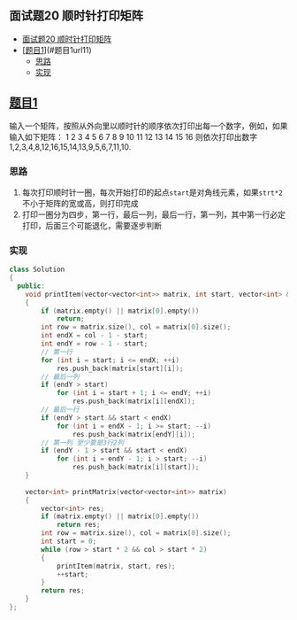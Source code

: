 ## 面试题20 顺时针打印矩阵

<!-- TOC -->

- [面试题20 顺时针打印矩阵](#面试题20-顺时针打印矩阵)
- [[题目1][url1.1]](#题目1url11)
    - [思路](#思路)
    - [实现](#实现)

<!-- /TOC -->

## [题目1][url1.1]
输入一个矩阵，按照从外向里以顺时针的顺序依次打印出每一个数字，例如，如果输入如下矩阵： 1 2 3 4 5 6 7 8 9 10 11 12 13 14 15 16 则依次打印出数字1,2,3,4,8,12,16,15,14,13,9,5,6,7,11,10. 

### 思路
1. 每次打印顺时针一圈，每次开始打印的起点`start`是对角线元素，如果`strt*2`不小于矩阵的宽或高，则打印完成
2. 打印一圈分为四步，第一行，最后一列，最后一行，第一列，其中第一行必定打印，后面三个可能退化，需要逐步判断


### 实现

```cpp
class Solution
{
  public:
    void printItem(vector<vector<int>> matrix, int start, vector<int> &res)
    {
        if (matrix.empty() || matrix[0].empty())
            return;
        int row = matrix.size(), col = matrix[0].size();
        int endX = col - 1 - start;
        int endY = row - 1 - start;
        // 第一行
        for (int i = start; i <= endX; ++i)
            res.push_back(matrix[start][i]);
        // 最后一列
        if (endY > start)
            for (int i = start + 1; i <= endY; ++i)
                res.push_back(matrix[i][endX]);
        // 最后一行
        if (endY > start && start < endX)
            for (int i = endX - 1; i >= start; --i)
                res.push_back(matrix[endY][i]);
        // 第一列 至少要是3行2列
        if (endY - 1 > start && start < endX)
            for (int i = endY - 1; i > start; --i)
                res.push_back(matrix[i][start]);
    }
    
    vector<int> printMatrix(vector<vector<int>> matrix)
    {
        vector<int> res;
        if (matrix.empty() || matrix[0].empty())
            return res;
        int row = matrix.size(), col = matrix[0].size();
        int start = 0;
        while (row > start * 2 && col > start * 2)
        {
            printItem(matrix, start, res);
            ++start;
        }
        return res;
    }
};
``` 


[url1.1]:https://www.nowcoder.com/practice/9b4c81a02cd34f76be2659fa0d54342a?tpId=13&tqId=11172&tPage=1&rp=1&ru=/ta/coding-interviews&qru=/ta/coding-interviews/question-ranking